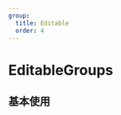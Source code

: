 ```yaml
---
group:
  title: Editable
  order: 4
---
```


# EditableGroups

## 基本使用

<code src="./demos/basic" />
